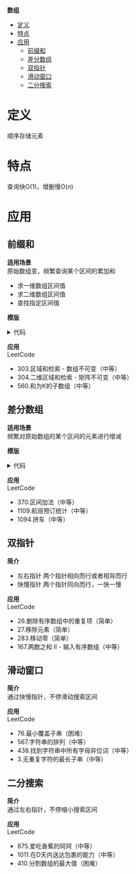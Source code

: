 **数组**
- [定义](#定义)
- [特点](#特点)
- [应用](#应用)
  - [前缀和](#前缀和)
  - [差分数组](#差分数组)
  - [双指针](#双指针)
  - [滑动窗口](#滑动窗口)
  - [二分搜索](#二分搜索)

# 定义 #
顺序存储元素

# 特点 #
查询快O(1)，增删慢O(n)

# 应用 #
## 前缀和 ##
**适用场景**  
原始数组变，频繁查询某个区间的累加和  
- 求一维数组区间值
- 求二维数组区间值
- 查找指定区间值

**模版**
<details>
<summary>代码</summary>
<pre>
<code>
1.初始化区间值
2.计算差值
</code>
</pre>
</details>

**应用**  
LeetCode
- 303.区域和检索 - 数组不可变（中等）
- 304.二维区域和检索 - 矩阵不可变（中等）
- 560.和为K的子数组（中等）
    
## 差分数组 ##
**适用场景**  
频繁对原始数组的某个区间的元素进行增减

**模版**
<details>
<summary>代码</summary>
<pre>
<code>
1.初始化差值
2.更新差值
3.生成变化后的数组
</code>
</pre>
</details>

**应用**  
LeetCode
- 370.区间加法（中等）
- 1109.航班预订统计（中等）
- 1094.拼车（中等）

## 双指针 ##
**简介**  
- 左右指针 两个指针相向而行或者相背而行
- 快慢指针 两个指针同向而行，一快一慢

**应用**  
LeetCode
- 26.删除有序数组中的重复项（简单）
- 27.移除元素（简单）
- 283.移动零（简单）
- 167.两数之和 II - 输入有序数组（中等）

## 滑动窗口 ##
**简介**    
通过快慢指针，不停滑动搜索区间

**应用**  
LeetCode
- 76.最小覆盖子串（困难）
- 567.字符串的排列（中等）
- 438.找到字符串中所有字母异位词（中等）
- 3.无重复字符的最长子串（中等）
  
## 二分搜索 ##
**简介**  
通过左右指针，不停缩小搜索区间  

**应用**  
LeetCode
- 875.爱吃香蕉的珂珂（中等）
- 1011.在D天内送达包裹的能力（中等）
- 410.分割数组的最大值（困难）